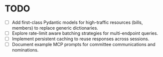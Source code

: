 # TODO

- [ ] Add first-class Pydantic models for high-traffic resources (bills, members) to replace generic dictionaries.
- [ ] Explore rate-limit aware batching strategies for multi-endpoint queries.
- [ ] Implement persistent caching to reuse responses across sessions.
- [ ] Document example MCP prompts for committee communications and nominations.
